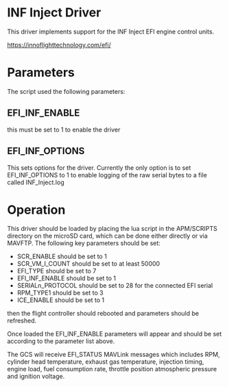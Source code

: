 # INF Inject Driver

This driver implements support for the INF Inject EFI engine
control units.

 https://innoflighttechnology.com/efi/

# Parameters

The script used the following parameters:

## EFI_INF_ENABLE

this must be set to 1 to enable the driver

## EFI_INF_OPTIONS

This sets options for the driver. Currently the only option is to set
EFI_INF_OPTIONS to 1 to enable logging of the raw serial bytes to a
file called INF_Inject.log

# Operation

This driver should be loaded by placing the lua script in the
APM/SCRIPTS directory on the microSD card, which can be done either
directly or via MAVFTP. The following key parameters should be set:

 - SCR_ENABLE should be set to 1
 - SCR_VM_I_COUNT should be set to at least 50000
 - EFI_TYPE should be set to 7
 - EFI_INF_ENABLE should be set to 1
 - SERIALn_PROTOCOL should be set to 28 for the connected EFI serial
 - RPM_TYPE1 should be set to 3
 - ICE_ENABLE should be set to 1

then the flight controller should rebooted and parameters should be
refreshed.

Once loaded the EFI_INF_ENABLE parameters will appear and should be set
according to the parameter list above.

The GCS will receive EFI_STATUS MAVLink messages which includes RPM,
cylinder head temperature, exhaust gas temperature, injection timing,
engine load, fuel consumption rate, throttle position atmospheric
pressure and ignition voltage.
